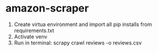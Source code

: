 # amazon-scraper

1. Create virtua environment and import all pip installs from requirements.txt
2. Activate venv
3. Run in terminal: scrapy crawl reviews -o reviews.csv
